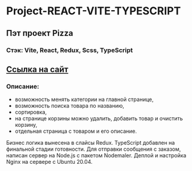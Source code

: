 # Project-REACT-VITE-TYPESCRIPT

## Пэт проект Pizza

### __Стэк:__ Vite, React, Redux, Scss, TypeScript

## [Ссылка на сайт](https://pizza.magmus-web.ru/)

### __Описание:__ 
- возможность менять категории на главной странице,
- возможность поиска товара по названию,
- сортировка, 
- на странице корзины можно удалить, добавить товар и очистить корзину,
- отдельная страница с товаром и его описание.

Бизнес логика вынесена в слайсы Redux.
TypeScript добавлен на финальной стадии готовности.
Для отправки сообщения с заказом, написан сервер на Node.js с пакетом Nodemaler.
Деплой и настройка Nginx на сервере с Ubuntu 20.04.